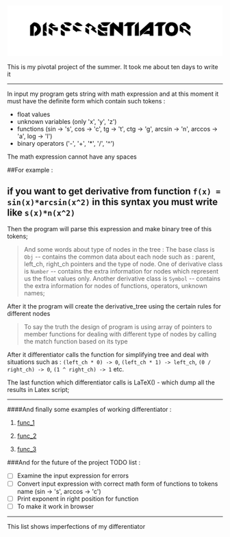 ![text](https://github.com/DenisEvteev/differentiator/blob/master/picture/diff_image.svg)

This is my pivotal project of the summer.
It took me about ten days to write it

----------------------------------------
In input my program gets string with math expression and at this moment it must 
have the definite form which contain such tokens :
* float values
* unknown variables (only 'x', 'y', 'z')
* functions (sin -> 's', cos -> 'c', tg -> 't', ctg -> 'g', arcsin -> 'n', 
arccos -> 'a', log -> 'l')
* binary operators ('-', '+', '*', '/', '^')

The math expression cannot have any spaces

##For example : 

if you want to get derivative from function `f(x) = sin(x)*arcsin(x^2)`
in this syntax you must write like `s(x)*n(x^2)`
-------------------------------------------------------------

Then the program will parse this expression and make binary tree of this tokens;

>And some words about type of nodes in the tree :
The base class is `Obj` -- contains the common data about each node such as : parent, left_ch, right_ch pointers
and the type of node.
One of derivative class is `Number` -- contains the extra information for nodes which 
represent us the float values only.
Another derivative class is `Symbol` -- contains the extra information for nodes of functions,
>operators, unknown names;


After it the program will create the derivative_tree using the certain rules for different nodes

>To say the truth the design of program is using array of pointers to member functions for dealing 
>with different type of nodes by calling the match function based on its type

After it differentiator calls the function for simplifying tree and deal with situations such as :
`(left_ch * 0) -> 0`, `(left_ch * 1) -> left_ch`, `(0 / right_ch) -> 0`,
`(1 ^ right_ch) -> 1` etc.

The last function which differentiator calls is LaTeX() - which dump all the results in Latex script;

----------------------------------------------------------------------------

####And finally some examples of working differentiator :
1. [func_1](https://github.com/DenisEvteev/differentiator/blob/master/out/func_1.pdf)

2. [func_2](https://github.com/DenisEvteev/differentiator/blob/master/out/func_2.pdf)

3. [func_3](https://github.com/DenisEvteev/differentiator/blob/master/out/func_3.pdf)


###And for the future of the project TODO list :

* [ ] Examine the input expression for errors
* [ ] Convert input expression with correct math form of functions to tokens name (sin -> 's', arccos -> 'c')
* [ ] Print exponent in right position for function 
* [ ] To make it work in browser
-----------------------------------------------------

This list shows imperfections of my differentiator
 




